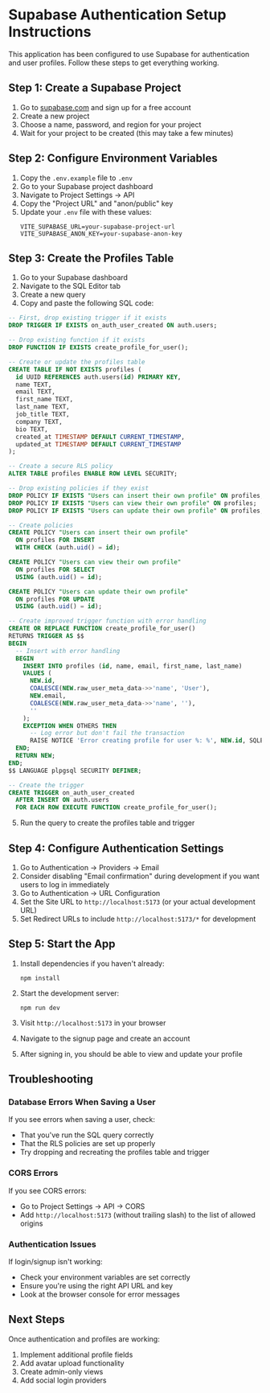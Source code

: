 # Supabase Authentication Setup Instructions

This application has been configured to use Supabase for authentication and user profiles. Follow these steps to get everything working.

## Step 1: Create a Supabase Project

1. Go to [supabase.com](https://supabase.com/) and sign up for a free account
2. Create a new project
3. Choose a name, password, and region for your project
4. Wait for your project to be created (this may take a few minutes)

## Step 2: Configure Environment Variables

1. Copy the `.env.example` file to `.env`
2. Go to your Supabase project dashboard
3. Navigate to Project Settings → API
4. Copy the "Project URL" and "anon/public" key
5. Update your `.env` file with these values:
   ```
   VITE_SUPABASE_URL=your-supabase-project-url
   VITE_SUPABASE_ANON_KEY=your-supabase-anon-key
   ```

## Step 3: Create the Profiles Table

1. Go to your Supabase dashboard
2. Navigate to the SQL Editor tab
3. Create a new query
4. Copy and paste the following SQL code:

```sql
-- First, drop existing trigger if it exists
DROP TRIGGER IF EXISTS on_auth_user_created ON auth.users;

-- Drop existing function if it exists
DROP FUNCTION IF EXISTS create_profile_for_user();

-- Create or update the profiles table
CREATE TABLE IF NOT EXISTS profiles (
  id UUID REFERENCES auth.users(id) PRIMARY KEY,
  name TEXT,
  email TEXT,
  first_name TEXT,
  last_name TEXT,
  job_title TEXT,
  company TEXT,
  bio TEXT,
  created_at TIMESTAMP DEFAULT CURRENT_TIMESTAMP,
  updated_at TIMESTAMP DEFAULT CURRENT_TIMESTAMP
);

-- Create a secure RLS policy
ALTER TABLE profiles ENABLE ROW LEVEL SECURITY;

-- Drop existing policies if they exist
DROP POLICY IF EXISTS "Users can insert their own profile" ON profiles;
DROP POLICY IF EXISTS "Users can view their own profile" ON profiles;
DROP POLICY IF EXISTS "Users can update their own profile" ON profiles;

-- Create policies
CREATE POLICY "Users can insert their own profile" 
  ON profiles FOR INSERT 
  WITH CHECK (auth.uid() = id);

CREATE POLICY "Users can view their own profile" 
  ON profiles FOR SELECT 
  USING (auth.uid() = id);

CREATE POLICY "Users can update their own profile" 
  ON profiles FOR UPDATE 
  USING (auth.uid() = id);

-- Create improved trigger function with error handling
CREATE OR REPLACE FUNCTION create_profile_for_user()
RETURNS TRIGGER AS $$
BEGIN
  -- Insert with error handling
  BEGIN
    INSERT INTO profiles (id, name, email, first_name, last_name)
    VALUES (
      NEW.id, 
      COALESCE(NEW.raw_user_meta_data->>'name', 'User'), 
      NEW.email,
      COALESCE(NEW.raw_user_meta_data->>'name', ''),
      ''
    );
    EXCEPTION WHEN OTHERS THEN
      -- Log error but don't fail the transaction
      RAISE NOTICE 'Error creating profile for user %: %', NEW.id, SQLERRM;
  END;
  RETURN NEW;
END;
$$ LANGUAGE plpgsql SECURITY DEFINER;

-- Create the trigger
CREATE TRIGGER on_auth_user_created
  AFTER INSERT ON auth.users
  FOR EACH ROW EXECUTE FUNCTION create_profile_for_user();
```

5. Run the query to create the profiles table and trigger

## Step 4: Configure Authentication Settings

1. Go to Authentication → Providers → Email
2. Consider disabling "Email confirmation" during development if you want users to log in immediately
3. Go to Authentication → URL Configuration
4. Set the Site URL to `http://localhost:5173` (or your actual development URL)
5. Set Redirect URLs to include `http://localhost:5173/*` for development

## Step 5: Start the App

1. Install dependencies if you haven't already:
   ```
   npm install
   ```

2. Start the development server:
   ```
   npm run dev
   ```

3. Visit `http://localhost:5173` in your browser
4. Navigate to the signup page and create an account
5. After signing in, you should be able to view and update your profile

## Troubleshooting

### Database Errors When Saving a User

If you see errors when saving a user, check:
- That you've run the SQL query correctly
- That the RLS policies are set up properly
- Try dropping and recreating the profiles table and trigger

### CORS Errors

If you see CORS errors:
- Go to Project Settings → API → CORS
- Add `http://localhost:5173` (without trailing slash) to the list of allowed origins

### Authentication Issues

If login/signup isn't working:
- Check your environment variables are set correctly
- Ensure you're using the right API URL and key
- Look at the browser console for error messages

## Next Steps

Once authentication and profiles are working:
1. Implement additional profile fields
2. Add avatar upload functionality
3. Create admin-only views
4. Add social login providers 